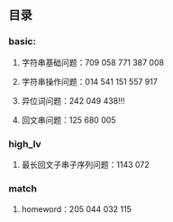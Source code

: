## 目录


### basic:
1. 字符串基础问题：709  058  771  387  008  

2. 字符串操作问题：014  541  151  557  917 

3. 异位词问题：242  049  438!!!

4. 回文串问题：125  680  005

### high_lv
1. 最长回文子串子序列问题：1143  072


### match
1. homeword：205  044  032  115

